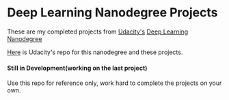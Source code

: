 # Deep Learning Nanodegree Projects

These are my completed projects from [Udacity's](https://www.udacity.com) [Deep Learning Nanodegree](https://www.udacity.com/course/deep-learning-nanodegree--nd101)

[Here](https://github.com/udacity/deep-learning) is Udacity's repo for this nanodegree and these projects.

#### Still in Development(working on the last project)

Use this repo for reference only, work hard to complete the projects on your own.
